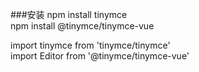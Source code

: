 ###安装
npm install tinymce  
npm install @tinymce/tinymce-vue  

import tinymce from 'tinymce/tinymce'  
import Editor from '@tinymce/tinymce-vue'   
